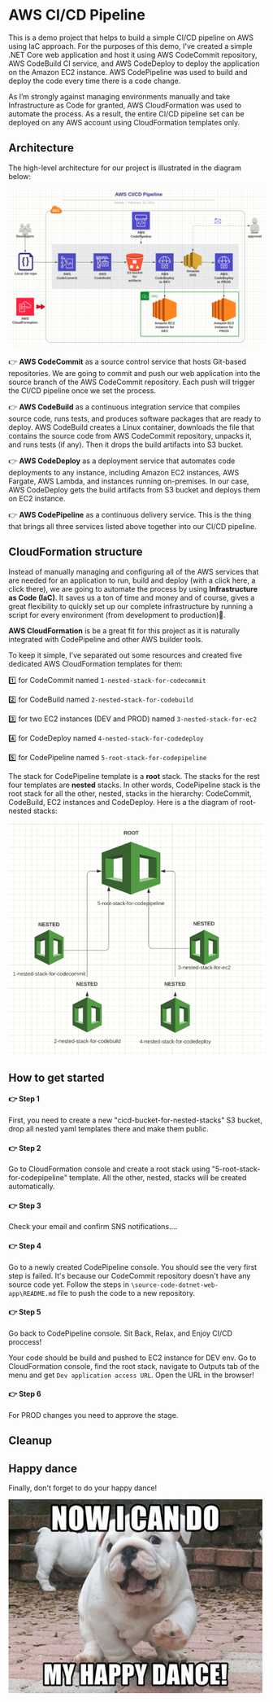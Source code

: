 # AWS CI/CD Pipeline
This is a demo project that helps to build a simple CI/CD pipeline on AWS using IaC approach. For the purposes of this demo, I've created a simple .NET Core web application and host it using AWS CodeCommit repository, AWS CodeBuild CI service, and AWS CodeDeploy to deploy the application on the Amazon EC2 instance. AWS CodePipeline was used to build and deploy the code every time there is a code change.

As I’m strongly against managing environments manually and take Infrastructure as Code for granted, AWS CloudFormation was used to automate the process. As a result, the entire CI/CD pipeline set can be deployed on any AWS account using CloudFormation templates only.



## **Architecture**

The high-level architecture for our project is illustrated in the diagram below:

![architecture-pipeline](readme-images/architecture-pipeline.png)

:point_right: **AWS CodeCommit** as a source control service that hosts Git-based repositories. We are going to commit and push our web application into the source branch of the AWS CodeCommit repository. Each push will trigger the CI/CD pipeline once we set the process.

:point_right: **AWS CodeBuild** as a continuous integration service that compiles source code, runs tests, and produces software packages that are ready to deploy. AWS CodeBuild creates a Linux container, downloads the file that contains the source code from AWS CodeCommit repository, unpacks it, and runs tests (if any). Then it drops the build artifacts into S3 bucket.

:point_right: **AWS CodeDeploy** as a deployment service that automates code deployments to any instance, including Amazon EC2 instances, AWS Fargate, AWS Lambda, and instances running on-premises. In our case, AWS CodeDeploy gets the build artifacts from S3 bucket and deploys them on EC2 instance.

:point_right: **AWS CodePipeline** as a continuous delivery service. This is the thing that brings all three services listed above together into our CI/CD pipeline.



## **CloudFormation structure**

Instead of manually managing and configuring all of the AWS services that are needed for an application to run, build and deploy (with a click here, a click there), we are going to automate the process by using **Infrastructure as Code (IaC)**. It saves us a ton of time and money and of course, gives a great flexibility to quickly set up our complete infrastructure by running a script for every environment (from development to production):blue_heart:.

**AWS CloudFormation** is be a great fit for this project as it is naturally integrated with CodePipeline and other AWS builder tools.

To keep it simple, I've separated out some resources and created five dedicated AWS CloudFormation templates for them:

:one: for CodeCommit named `1-nested-stack-for-codecommit`

:two: for CodeBuild named `2-nested-stack-for-codebuild`

:three: for two EC2 instances (DEV and PROD) named `3-nested-stack-for-ec2`

:four: for CodeDeploy named `4-nested-stack-for-codedeploy`

:five: for CodePipeline named `5-root-stack-for-codepipeline` 

The stack for CodePipeline template is a **root** stack. The stacks for the rest four templates are **nested** stacks. In other words, CodePipeline stack is the root stack for all the other, nested, stacks in the hierarchy: CodeCommit, CodeBuild, EC2 instances and CodeDeploy. Here is a the diagram of root-nested stacks:

![stack-structure](readme-images/stack-structure.png)



## **How to get started**

#### :point_right: **Step 1**
First, you need to create a new "cicd-bucket-for-nested-stacks" S3 bucket, drop all nested yaml templates there and make them public.

#### :point_right: **Step 2**
Go to CloudFormation console and create a root stack using "5-root-stack-for-codepipeline" template. All the other, nested, stacks will be created automatically.

#### :point_right: **Step 3**
Check your email and confirm SNS notifications....

#### :point_right: **Step 4**
Go to a newly created CodePipeline console. You should see the very first step is failed. It's because our CodeCommit repository doesn't have any source code yet. Follow the steps in `\source-code-dotnet-web-app\README.md` file to push the code to a new repository.

#### :point_right: **Step 5**
Go back to CodePipeline console. Sit Back, Relax, and Enjoy CI/CD proccess! 

Your code should be build and pushed to EC2 instance for DEV env. Go to CloudFormation console, find the root stack, navigate to Outputs tab of the menu and get `Dev application access URL`. Open the URL in the browser! 

#### :point_right: **Step 6**
For PROD changes you need to approve the stage.




## **Cleanup**


## **Happy dance**

Finally, don't forget to do your happy dance!

![meme-happy-dance](readme-images/meme-happy-dance.png)
